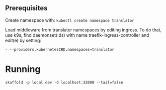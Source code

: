 ## Prerequisites

Create namespace with: `kubectl create namespace translator`


Load middleware from translator namespaces by editing ingress. To do that, use k9s, find daemonset(:ds) with name traefik-ingress-controller and edit(e) by setting:

```
- --providers.kubernetesCRD.namespaces=translator
```

# Running

`skaffold -p local dev -d localhost:32000 --tail=false`
